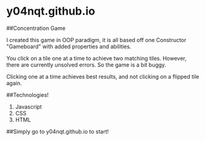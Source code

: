 # y04nqt.github.io

##Concentration Game

I created this game in OOP paradigm, it is all based off one Constructor "Gameboard" with added properties and abilities.

You click on a tile one at a time to achieve two matching tiles. However, there are currently unsolved errors. So the game is a bit buggy.

Clicking one at a time achieves best results, and not clicking on a flipped tile again.

##Technologies!

  1. Javascript
  2. CSS
  3. HTML
  

##Simply go to y04nqt.github.io to start!
